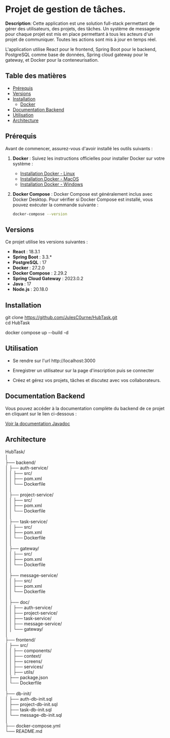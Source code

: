 # Projet de gestion de tâches.

**Description**: Cette application est une solution full-stack permettant de gérer des utilisateurs, des projets, des tâches. Un système de messagerie pour chaque projet est mis en place permettant à tous les acteurs d'un projet de communiquer. Toutes les actions sont mis à jour en temps réel.

L'application utilise React pour le frontend, Spring Boot pour le backend, PostgreSQL comme base de données, Spring cloud gateway pour le gateway, et Docker pour la conteneurisation.

## Table des matières

- [Prérequis](#prérequis)
- [Versions](#versions)
- [Installation](#installation)
  - [Docker](#docker)
- [Documentation Backend](#documentation)
- [Utilisation](#utilisation)
- [Architecture](#architecture)

## Prérequis

Avant de commencer, assurez-vous d'avoir installé les outils suivants :

1. **Docker** : Suivez les instructions officielles pour installer Docker sur votre système :
   - [Installation Docker - Linux](https://docs.docker.com/engine/install/)
   - [Installation Docker - MacOS](https://docs.docker.com/desktop/install/mac-install/)
   - [Installation Docker - Windows](https://docs.docker.com/desktop/install/windows-install/)

2. **Docker Compose** : Docker Compose est généralement inclus avec Docker Desktop. Pour vérifier si Docker Compose est installé, vous pouvez exécuter la commande suivante :
   
   ```bash
   docker-compose --version


## Versions

Ce projet utilise les versions suivantes :  

- **React** : 18.3.1  
- **Spring Boot** : 3.3.*  
- **PostgreSQL** : 17
- **Docker** : 27.2.0
- **Docker Compose** : 2.29.2
- **Spring Cloud Gateway** : 2023.0.2
- **Java** : 17
- **Node.js** : 20.18.0


## Installation

git clone https://github.com/JulesC0urne/HubTask.git  
cd HubTask  

docker compose up --build -d  

## Utilisation

-  Se rendre sur l'url http://localhost:3000  

-  Enregistrer un utilisateur sur la page d'inscription puis se connecter  

-  Créez et gérez vos projets, tâches et discutez avec vos collaborateurs.  

## Documentation Backend

Vous pouvez accéder à la documentation complète du backend de ce projet en cliquant sur le lien ci-dessous :

[Voir la documentation Javadoc](https://github.com/JulesC0urne/HubTask/tree/main/backend/docs/auth-service/)


## Architecture

HubTask/  
│  
├── backend/                       <!-- Contient tous les services backend (microservices et API Gateway) -->  
│     ├── auth-service/            <!-- Service gérant l'authentification des utilisateurs -->  
│     │   ├── src/                 <!-- Code principal du service -->  
│     │   ├── pom.xml              <!-- Gestion des dépendances Java -->  
│     │   └── Dockerfile           <!-- Configuration pour la création du conteneur Docker -->  
│     │  
│     ├── project-service/         <!-- Service gérant les projets -->  
│     │   ├── src/                 <!-- Code principal pour la gestion des projets -->  
│     │   ├── pom.xml              <!-- Dépendances Java pour la gestion des projets -->  
│     │   └── Dockerfile           <!-- Fichier de configuration Docker -->  
│     │  
│     ├── task-service/            <!-- Service responsable des tâches -->  
│     │   ├── src/                 <!-- Code du service pour gérer les tâches -->  
│     │   ├── pom.xml              <!-- Dépendances Java pour gérer les tâches -->  
│     │   └── Dockerfile           <!-- Fichier Docker pour ce service -->  
│     │  
│     ├── gateway/                 <!-- Service de passerelle pour gérer les requêtes entrantes -->  
│     │   ├── src/                 <!-- Code source pour la gestion des requêtes vers les microservices -->  
│     │   ├── pom.xml              <!-- Dépendances de la passerelle API -->  
│     │   └── Dockerfile           <!-- Fichier Docker pour le gateway -->  
│     │  
│     ├── message-service/         <!-- Service pour gérer les messages entre utilisateurs -->  
│     │   ├── src/                 <!-- Code principal du service des messages -->  
│     │   ├── pom.xml              <!-- Dépendances de gestion des messages -->  
│     │   └── Dockerfile           <!-- Configuration Docker pour ce service -->  
│     │  
│     ├── doc/                     <!-- Documentation du backend -->  
│     │   ├── auth-service/        <!-- Documentation spécifique pour le service auth -->  
│     │   ├── project-service/     <!-- Documentation spécifique pour le service projet -->  
│     │   ├── task-service/        <!-- Documentation spécifique pour le service task -->  
│     │   ├── message-service/     <!-- Documentation spécifique pour le service message -->  
│     │   └── gateway/             <!-- Documentation spécifique pour le gateway -->  
│  
├── frontend/                      <!-- Interface utilisateur construite en React -->  
│     ├── src/                     <!-- Code frontend de l'application React -->  
│     │   ├── components/          <!-- Composants de l'application React -->  
│     │   ├── context/             <!-- Contexts pour gérer les données de l'application React -->  
│     │   ├── screens/             <!-- Pages de l'application React -->  
│     │   ├── services/            <!-- Services de l'application React -->  
│     │   ├── utils/               <!-- Méthodes et classes utilitaire de l'application React -->  
│     ├── package.json             <!-- Dépendances et commandes pour l'application React -->  
│     └── Dockerfile               <!-- Fichier Docker pour la création du conteneur frontend -->  
│  
├── db-init/                     <!-- Scripts pour créer et initialiser les bases de données -->  
│     ├── auth-db-init.sql         <!-- Script pour configurer la base de données d'authentification -->  
│     ├── project-db-init.sql      <!-- Script pour configurer la base des projets -->  
│     ├── task-db-init.sql         <!-- Script pour configurer la base des tâches -->  
│     └── message-db-init.sql      <!-- Script pour la base des messages -->  
│  
├── docker-compose.yml           <!-- Configuration des conteneurs Docker pour tous les services -->  
└── README.md                    <!-- Description générale et détails du projet -->
